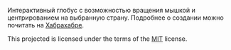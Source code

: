 Интерактивный глобус с возможностью вращения мышкой и центрированием на выбранную страну. Подробнее о создании можно почитать на [Хабрахабре](http://habrahabr.ru/post/186532/).

This projected is licensed under the terms of the [MIT](http://choosealicense.com/licenses/mit/) license.